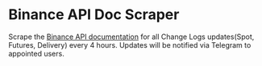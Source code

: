 # Binance API Doc Scraper

Scrape the [Binance API documentation](https://binance-docs.github.io/apidocs/spot/en/#change-log) for all Change Logs updates(Spot, Futures, Delivery) every 4 hours. Updates will be notified via Telegram to appointed users. 

